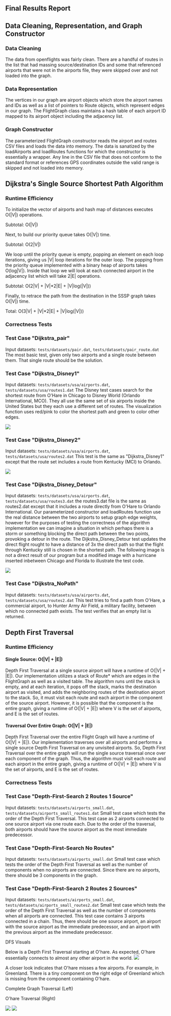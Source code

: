 ## Final Results Report

## Data Cleaning, Representation, and Graph Constructor

### Data Cleaning

The data from openflights was fairly clean. There are a handful of routes in the list that had massing source/destination IDs and some that referenced airports that were not in the airports file, they were skipped over and not loaded into the graph.

### Data Representation

The vertices in our graph are airport objects which store the airport names and IDs as well as a list of pointers to Route objects, which represent edges in our graph. The FlightGraph class maintains a hash table of each airport ID mapped to its airport object including the adjacency list.

### Graph Constructor

The parameterized FlightGraph constructor reads the airport and routes CSV files and loads the data into memory. The data is sanatized by the loadAirports and loadRoutes functions for which the constructor is essentially a wrapper. Any line in the CSV file that does not conform to the standard format or references GPS coordinates outside the valid range is skipped and not loaded into memory.

## Dijkstra's Single Source Shortest Path Algorithm

### Runtime Efficiency

To initialize the vector of airports and hash map of distances executes O(|V|) operations.

Subtotal: O(|V|)

Next, to build our priority queue takes O(|V|) time.

Subtotal: O(2|V|)

We loop until the priority queue is empty, popping an element on each loop iterations, giving us |V| loop iterations for the outer loop. The popping from the priority queue implemented with a binary heap of airports takes O(log|V|). Inside that loop we will look at each connected airport in the adjacency list which will take 2|E| operations.

Subtotal: O(2|V| + |V|*2|E| + |V|log(|V|))

Finally, to retrace the path from the destination in the SSSP graph takes O(|V|) time.

Total: O(3|V| + |V|*2|E| + |V|log(|V|))

### Correctness Tests

### Test Case "Dijkstra_pair"
Input datasets: `tests/datasets/pair.dat`, `tests/datasets/pair_route.dat`
The most basic test, given only two airports and a single route between them. That single route should be the solution.

### Test Case "Dijkstra_Disney1"
Input datasets: `tests/datasets/usa/airports.dat`, `tests/datasets/usa/routes1.dat`
The Disney test cases search for the shortest route from O'Hare in Chicago to Disney World (Orlando International, MCO). They all use the same set of six airports inside the United States but they each use a different set of routes. The visualization function uses red/pink to color the shortest path and green to color other edges.

![](dijkstra1.png)

### Test Case "Dijkstra_Disney2"
Input datasets: `tests/datasets/usa/airports.dat`, `tests/datasets/usa/routes2.dat`
This test is the same as "Dijkstra_Disney1" except that the route set includes a route from Kentucky (MCI) to Orlando.

![](dijkstra2.png)

### Test Case "Dijkstra_Disney_Detour"
Input datasets: `tests/datasets/usa/airports.dat`, `tests/datasets/usa/routes3.dat`
the routes3.dat file is the same as routes2.dat except that it includes a route directly from O'Hare to Orlando International. Our parameterized constructor and loadRoutes function use the real distance between the two airports to setup graph edge weights, however for the purposes of testing the correctness of the algorithm implementation we can imagine a situation in which perhaps there is a storm or something blocking the direct path between the two points, provoking a detour in the route.
The Dijkstra_Disney_Detour test updates the direct flight rought to have a distance of 3x the direct path so that the flight through Kentucky still is chosen in the shortest path. The following image is not a direct result of our program but a modified image with a hurricane inserted inbetween Chicago and Florida to illustrate the test code.

![](dijkstra_detour.png)

### Test Case "Dijkstra_NoPath"
Input datasets: `tests/datasets/usa/airports.dat`, `tests/datasets/usa/routes2.dat`
This test tries to find a path from O'Hare, a commercial airport, to Hunter Army Air Field, a military facility, between which no connected path exists. The test verifies that an empty list is returned.


## Depth First Traversal

### Runtime Efficiency

#### Single Source: O(|V| + |E|)

Depth First Traversal at a single source airport will have a runtime of O(|V| + |E|). Our implementation utilizes a stack of Route* which are edges in the FlightGraph as well as a visited table. The algorithm runs until the stack is empty, and at each iteration, it pops off the stack, marks the destination airport as visited, and adds the neighboring routes of the destination airport to the stack. So, it must visit each route and each airport in the component of the source airport. However, it is possible that the component is the entire graph, giving a runtime of O(|V| + |E|) where V is the set of airports, and E is the set of routes.

#### Traversal Over Entire Graph: O(|V| + |E|)

Depth First Traversal over the entire Flight Graph will have a runtime of O(|V| + |E|). Our implementation traverses over all airports and performs a single source Depth First Traversal on any unvisited airports. So, Depth First Traversal over the entire graph will run the single source traversal once over each component of the graph. Thus, the algorithm must visit each route and each airport in the entire graph, giving a runtime of O(|V| + |E|) where V is the set of airports, and E is the set of routes.

### Correctness Tests

### Test Case "Depth-First-Search 2 Routes 1 Source"
Input datasets: `tests/datasets/airports_small.dat`, `tests/datasets/airports_small_routes1.dat`
Small test case which tests the order of the Depth First Traversal. This test case as 2 airports connected to one source airport via one route each. Due to the order of the traversal, both airports should have the source airport as the most immediate predecessor.

### Test Case "Depth-First-Search No Routes"
Input datasets: `tests/datasets/airports_small.dat`
Small test case which tests the order of the Depth First Traversal as well as the number of components when no airports are connected. Since there are no airports, there should be 3 components in the graph.

### Test Case "Depth-First-Search 2 Routes 2 Sources"
Input datasets: `tests/datasets/airports_small.dat`, `tests/datasets/airports_small_routes2.dat`
Small test case which tests the order of the Depth First Traversal as well as the number of components when all airports are connected. This test case contains 3 airports connected in a chain. Thus, there should be one source airport, an airport with the source airport as the immediate predecessor, and an airport with the previous airport as the immediate predecessor.

DFS Visuals

Below is a Depth First Traversal starting at O'hare. As expected, O'hare essentially connects to almost any other airport in the world.
![](dfs_ohare1.png)

A closer look indicates that O'hare misses a few airports. For example, in Greenland. There is a tiny component on the right edge of Greenland which is missing from the component containing O'hare.

Complete Graph Traversal (Left)


O'hare Traversal (Right)

![](dfs_ohare2.png) 
![](dfs_ohare3.png)
